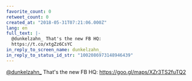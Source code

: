 ```yaml
---
favorite_count: 0
retweet_count: 0
created_at: "2018-05-31T07:21:06.000Z"
lang: en
full_text: |-
  @dunkelzahn_ That's the new FB HQ: 
  https://t.co/xtgZz6CsYC
in_reply_to_screen_name: dunkelzahn_
in_reply_to_status_id_str: "1002086973148946439"
---
```


[@dunkelzahn\_](https://twitter.com/dunkelzahn_) That's the new FB HQ:
<https://goo.gl/maps/XZr3TS2fuTQ2>
